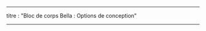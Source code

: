 - - -
titre : "Bloc de corps Bella : Options de conception"
- - -

<PatternOptions pattern='bella' />
